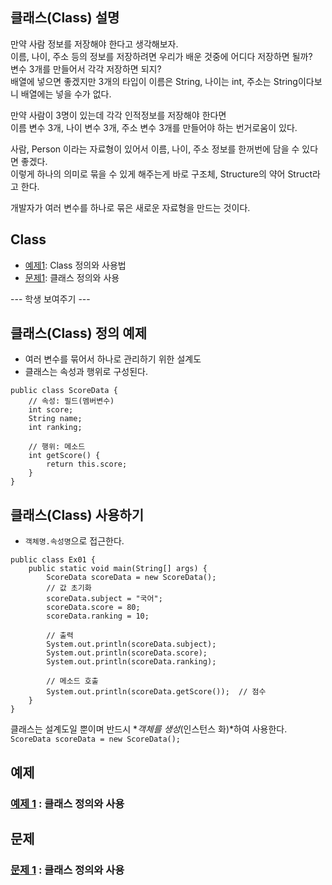 ## 클래스(Class) 설명

만약 사람 정보를 저장해야 한다고 생각해보자.  
이름, 나이, 주소 등의 정보를 저장하려면 우리가 배운 것중에 어디다 저장하면 될까?  
변수 3개를 만들어서 각각 저장하면 되지?  
배열에 넣으면 좋겠지만 3개의 타입이 이름은 String, 나이는 int, 주소는 String이다보니 배열에는 넣을 수가 없다.  
  
만약 사람이 3명이 있는데 각각 인적정보를 저장해야 한다면  
이름 변수 3개, 나이 변수 3개, 주소 변수 3개를 만들어야 하는 번거로움이 있다.  
  
사람, Person 이라는 자료형이 있어서 이름, 나이, 주소 정보를 한꺼번에 담을 수 있다면 좋겠다.  
이렇게 하나의 의미로 묶을 수 있게 해주는게 바로 구조체, Structure의 약어 Struct라고 한다.
  
개발자가 여러 변수를 하나로 묶은 새로운 자료형을 만드는 것이다.

## Class
- [예제1](ex01/ex.java): Class 정의와 사용법
- [문제1](quiz01/README.md):  클래스 정의와 사용

--- 학생 보여주기 ---
## 클래스(Class) 정의 예제
* 여러 변수를 묶어서 하나로 관리하기 위한 설계도
* 클래스는 속성과 행위로 구성된다.
```
public class ScoreData {
    // 속성: 필드(멤버변수)
	int score;
	String name;
	int ranking;

    // 행위: 메소드
    int getScore() {
        return this.score;
    }
}
```

## 클래스(Class) 사용하기
* `객체명.속성명`으로 접근한다.
```
public class Ex01 {
	public static void main(String[] args) {
        ScoreData scoreData = new ScoreData();
        // 값 초기화
        scoreData.subject = "국어";
        scoreData.score = 80;
        scoreData.ranking = 10;

        // 출력
        System.out.println(scoreData.subject);
        System.out.println(scoreData.score);
        System.out.println(scoreData.ranking);

        // 메소드 호출
        System.out.println(scoreData.getScore());  // 점수
    }
}
```
클래스는 설계도일 뿐이며 반드시 **객체를 생성*(인스턴스 화)*하여 사용한다.  
`ScoreData scoreData = new ScoreData();`

## 예제
### [예제 1](ex01) : 클래스 정의와 사용

## 문제
### [문제 1](quiz01/README.md) : 클래스 정의와 사용